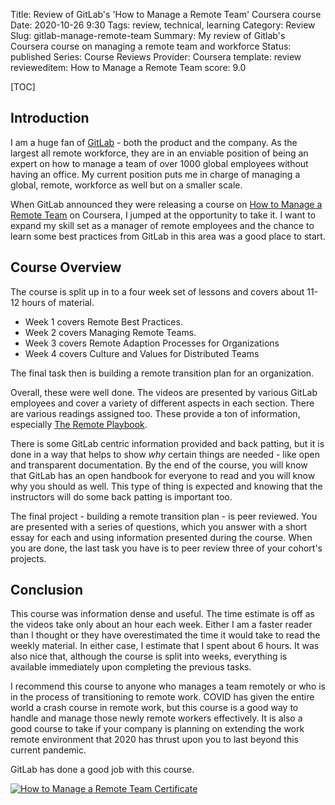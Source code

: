 Title: Review of GitLab's 'How to Manage a Remote Team' Coursera course
Date: 2020-10-26 9:30
Tags: review, technical, learning
Category: Review
Slug: gitlab-manage-remote-team
Summary: My review of Gitlab's Coursera course on managing a remote team and workforce
Status: published
Series: Course Reviews
Provider: Coursera
template: review
revieweditem: How to Manage a Remote Team
score: 9.0

[TOC]

## Introduction

I am a huge fan of [GitLab][gitlab] - both the product and the company. As the largest all remote workforce,
they are in an enviable position of being an expert on how to manage a team of over 1000 global employees without
having an office. My current position puts me in charge of managing a global, remote, workforce as well but on a
smaller scale.

When GitLab announced they were releasing a course on [How to Manage a Remote Team][1] on Coursera, I jumped at the
opportunity to take it. I want to expand my skill set as a manager of remote employees and the chance to learn some
best practices from GitLab in this area was a good place to start.

## Course Overview

The course is split up in to a four week set of lessons and covers about 11-12 hours of material.

* Week 1 covers Remote Best Practices.
* Week 2 covers Managing Remote Teams.
* Week 3 covers Remote Adaption Processes for Organizations
* Week 4 covers Culture and Values for Distributed Teams

The final task then is building a remote transition plan for an organization.

Overall, these were well done. The videos are presented by various GitLab employees and cover a variety
of different aspects in each section. There are various readings assigned too. These provide a ton of information,
especially [The Remote Playbook][2].

There is some GitLab centric information provided and back patting, but it is done in a way that helps to
show _why_ certain things are needed - like open and transparent documentation. By the end of the course, you will
know that GitLab has an open handbook for everyone to read and you will know why you should as well. This type
of thing is expected and knowing that the instructors will do some back patting is important too.

The final project - building a remote transition plan - is peer reviewed. You are presented with a series of questions,
which you answer with a short essay for each and using information presented during the course. When you are done, the last
task you have is to peer review three of your cohort's projects.

## Conclusion

This course was information dense and useful. The time estimate is off as the videos take only about an hour each week. Either
I am a faster reader than I thought or they have overestimated the time it would take to read the weekly material. In either
case, I estimate that I spent about 6 hours. It was also nice that, although the course is split into weeks, everything is
available immediately upon completing the previous tasks.

I recommend this course to anyone who manages a team remotely or who is in the process of transitioning to remote work. COVID
has given the entire world a crash course in remote work, but this course is a good way to handle and manage those newly remote
workers effectively. It is also a good course to take if your company is planning on extending the work remote environment that
2020 has thrust upon you to last beyond this current pandemic.

GitLab has done a good job with this course.

[![How to Manage a Remote Team Certificate][certificate]][courselink]


 [1]: https://www.coursera.org/learn/remote-team-management
 [2]: https://learn.gitlab.com/coursera-remote-work
 [gitlab]: https://about.gitlab.com/blog/
 [certificate]: {attach}images/coursera-remote-manage.png
 [courselink]: http://coursera.org/verify/23C6VDATPJMN